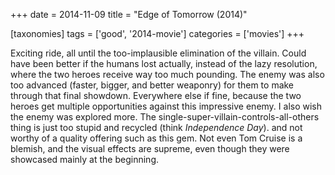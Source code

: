 +++
date = 2014-11-09
title = "Edge of Tomorrow (2014)"

[taxonomies]
tags = ['good', '2014-movie']
categories = ['movies']
+++

Exciting ride, all until the too-implausible elimination of the villain.
Could have been better if the humans lost actually, instead of the lazy
resolution, where the two heroes receive way too much pounding. The
enemy was also too advanced (faster, bigger, and better weaponry) for
them to make through that final showdown. Everywhere else if fine,
because the two heroes get multiple opportunities against this
impressive enemy. I also wish the enemy was explored more. The
single-super-villain-controls-all-others thing is just too stupid and
recycled (think *Independence Day*). and not worthy of a quality
offering such as this gem. Not even Tom Cruise is a blemish, and the
visual effects are supreme, even though they were showcased mainly at
the beginning.

